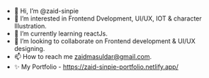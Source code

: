 - 👋 Hi, I’m @zaid-sinpie
- 👀 I’m interested in Frontend Dvelopment, UI/UX, IOT & character Illustration.
- 🌱 I’m currently learning reactJs.
- 💞️ I’m looking to collaborate on Frontend development & UI/UX designing.
- 📫 How to reach me zaidmasuldar@gmail.com.
- ✨ My Portfolio - https://zaid-sinpie-portfolio.netlify.app/
<!---
zaid-sinpie/zaid-sinpie is a ✨ special ✨ repository because its `README.md` (this file) appears on your GitHub profile.
You can click the Preview link to take a look at your changes.
--->
